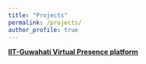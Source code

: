 ```yaml
---
title: "Projects"
permalink: /projects/
author_profile: true
---
```


[**IIT-Guwahati Virtual Presence platform**](http://snehilsanyal.github.io/projects/IITGVP)<br>

